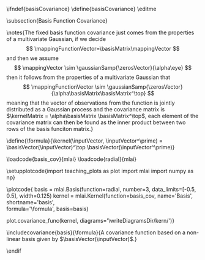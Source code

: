\ifndef{basisCovariance}
\define{basisCovariance}
\editme

\subsection{Basis Function Covariance}

\notes{The fixed basis function covariance just comes from the properties of a multivariate Gaussian, if we decide 
$$
\mappingFunctionVector=\basisMatrix\mappingVector
$$
and then we assume
$$
\mappingVector \sim \gaussianSamp{\zerosVector}{\alpha\eye}
$$
then it follows from the properties of a multivariate Gaussian that
$$
\mappingFunctionVector \sim \gaussianSamp{\zerosVector}{\alpha\basisMatrix\basisMatrix^\top}
$$
meaning that the vector of observations from the function is jointly distributed as a Gaussian process and the covariance matrix is $\kernelMatrix = \alpha\basisMatrix \basisMatrix^\top$, each element of the covariance matrix can then be found as the inner product between two rows of the basis funciton matrix.}

\define{\formula}{\kernel(\inputVector, \inputVector^\prime) = \basisVector(\inputVector)^\top \basisVector(\inputVector^\prime)}

\loadcode{basis_cov}{mlai}
\loadcode{radial}{mlai}

\setupplotcode{import teaching_plots as plot
import mlai
import numpy as np}

\plotcode{
basis = mlai.Basis(function=radial, 
                   number=3,
	               data_limits=[-0.5, 0.5], 
                   width=0.125)
kernel = mlai.Kernel(function=basis_cov,
                     name='Basis',
                     shortname='basis',					 
                     formula='\formula',
					 basis=basis)
					 
plot.covariance_func(kernel, diagrams='\writeDiagramsDir/kern/')}


\includecovariance{basis}{\formula}{A covariance function based on a non-linear basis given by $\basisVector(\inputVector)$.}


\endif
